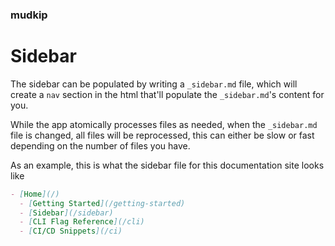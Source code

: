 ### mudkip

# Sidebar

The sidebar can be populated by writing a `_sidebar.md` file, which will create a
`nav` section in the html that'll populate the `_sidebar.md`'s content for you.

While the app atomically processes files as needed, when the `_sidebar.md` file is
changed, all files will be reprocessed, this can either be slow or fast depending on
the number of files you have.

As an example, this is what the sidebar file for this documentation site looks like

```md
- [Home](/)
  - [Getting Started](/getting-started)
  - [Sidebar](/sidebar)
  - [CLI Flag Reference](/cli)
  - [CI/CD Snippets](/ci)
```
